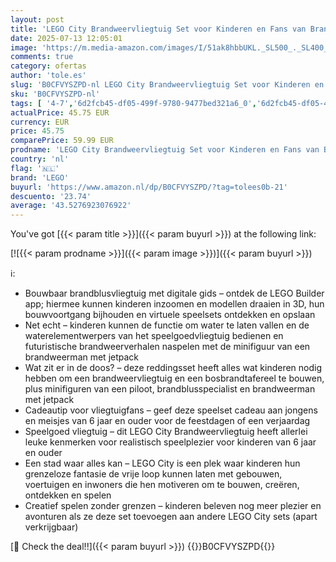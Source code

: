 ```yaml
---
layout: post
title: 'LEGO City Brandweervliegtuig Set voor Kinderen en Fans van Brandweer Speelgoed  Leuk Cadeau voor Jongens en Meisjes vanaf 6 jaar die Houden van Vliegtuigen  Inclusief 3 Minifiguren 60413'
date: 2025-07-13 12:05:01
image: 'https://m.media-amazon.com/images/I/51ak8hbbUKL._SL500_._SL400_.jpg'
comments: true
category: ofertas
author: 'tole.es'
slug: 'B0CFVYSZPD-nl LEGO City Brandweervliegtuig Set voor Kinderen en Fans van...'
sku: 'B0CFVYSZPD-nl'
tags: [ '4-7','6d2fcb45-df05-499f-9780-9477bed321a6_0','6d2fcb45-df05-499f-9780-9477bed321a6_501','6d2fcb45-df05-499f-9780-9477bed321a6_5201','6d2fcb45-df05-499f-9780-9477bed321a6_801','Arborist Merchandising Root','Bouw- & constructiespeelgoed','Educatief speelgoed','LEGO','Montessori','Self Service','Special Features Stores','Speelgoed & spellen','Speelgoedbouwsets','lego','🇳🇱', ]
actualPrice: 45.75 EUR
currency: EUR
price: 45.75
comparePrice: 59.99 EUR
prodname: 'LEGO City Brandweervliegtuig Set voor Kinderen en Fans van Brandweer Speelgoed  Leuk Cadeau voor Jongens en Meisjes vanaf 6 jaar die Houden van Vliegtuigen  Inclusief 3 Minifiguren 60413'
country: 'nl'
flag: '🇳🇱'
brand: 'LEGO'
buyurl: 'https://www.amazon.nl/dp/B0CFVYSZPD/?tag=tolees0b-21'
descuento: '23.74'
average: '43.5276923076922'
---
```


You've got [{{< param title >}}]({{< param buyurl >}}) at the following link:

[![{{< param prodname >}}]({{< param image >}})]({{< param buyurl >}})

ℹ️:

- Bouwbaar brandblusvliegtuig met digitale gids – ontdek de LEGO Builder app; hiermee kunnen kinderen inzoomen en modellen draaien in 3D, hun bouwvoortgang bijhouden en virtuele speelsets ontdekken en opslaan
- Net echt – kinderen kunnen de functie om water te laten vallen en de waterelementwerpers van het speelgoedvliegtuig bedienen en futuristische brandweerverhalen naspelen met de minifiguur van een brandweerman met jetpack
- Wat zit er in de doos? – deze reddingsset heeft alles wat kinderen nodig hebben om een brandweervliegtuig en een bosbrandtafereel te bouwen, plus minifiguren van een piloot, brandblusspecialist en brandweerman met jetpack
- Cadeautip voor vliegtuigfans – geef deze speelset cadeau aan jongens en meisjes van 6 jaar en ouder voor de feestdagen of een verjaardag
- Speelgoed vliegtuig – dit LEGO City Brandweervliegtuig heeft allerlei leuke kenmerken voor realistisch speelplezier voor kinderen van 6 jaar en ouder
- Een stad waar alles kan – LEGO City is een plek waar kinderen hun grenzeloze fantasie de vrije loop kunnen laten met gebouwen, voertuigen en inwoners die hen motiveren om te bouwen, creëren, ontdekken en spelen
- Creatief spelen zonder grenzen – kinderen beleven nog meer plezier en avonturen als ze deze set toevoegen aan andere LEGO City sets (apart verkrijgbaar)

[🛒 Check the deal!!]({{< param buyurl >}})
{{<world>}}B0CFVYSZPD{{</world>}}
